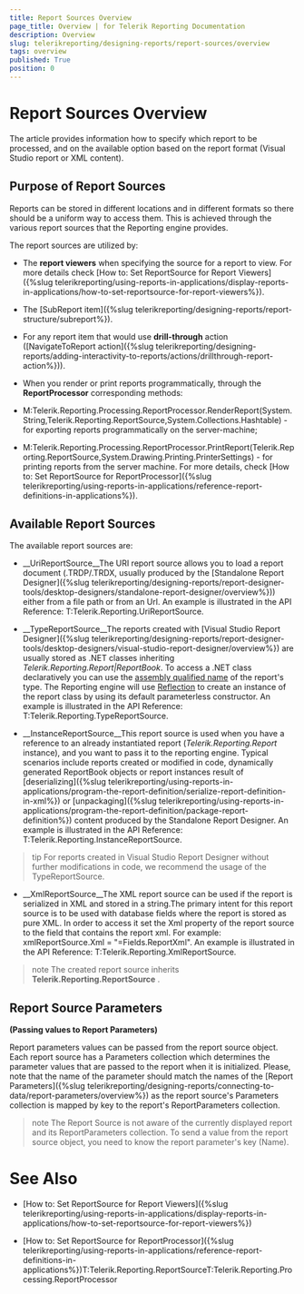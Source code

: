 ```yaml
---
title: Report Sources Overview
page_title: Overview | for Telerik Reporting Documentation
description: Overview
slug: telerikreporting/designing-reports/report-sources/overview
tags: overview
published: True
position: 0
---
```


# Report Sources Overview



The article provides information how to specify which report to be processed, and on the available option based on 
      the report format (Visual Studio report or XML content). 

## Purpose of Report Sources

Reports can be stored in different locations and in different formats so there should be a uniform way to
          access them. This is achieved through the various report sources that the Reporting engine provides.
        

The report sources are utilized by:

* The __report viewers__ when specifying the source for a report to view. For more details check 
              [How to: Set ReportSource for Report Viewers]({%slug telerikreporting/using-reports-in-applications/display-reports-in-applications/how-to-set-reportsource-for-report-viewers%}).
            

* The [SubReport item]({%slug telerikreporting/designing-reports/report-structure/subreport%}).
            

* For any report item that would use __drill-through__ action
              ([NavigateToReport action]({%slug telerikreporting/designing-reports/adding-interactivity-to-reports/actions/drillthrough-report-action%})).
            

* When you render or print reports programmatically, through the __ReportProcessor__ 
              corresponding methods:
            

* M:Telerik.Reporting.Processing.ReportProcessor.RenderReport(System.String,Telerik.Reporting.ReportSource,System.Collections.Hashtable)
                  - for exporting reports programmatically on the server-machine;
                

* M:Telerik.Reporting.Processing.ReportProcessor.PrintReport(Telerik.Reporting.ReportSource,System.Drawing.Printing.PrinterSettings)
                  - for printing reports from the server machine.
                For more details, check [How to: Set ReportSource for ReportProcessor]({%slug telerikreporting/using-reports-in-applications/reference-report-definitions-in-applications%}).
            

## Available Report Sources

The available report sources are:

* __UriReportSource__The URI report source allows you to load a report document (.TRDP/.TRDX,
              usually produced by the [Standalone Report Designer]({%slug telerikreporting/designing-reports/report-designer-tools/desktop-designers/standalone-report-designer/overview%})) either from a file path or from an Url.
            An example is illustrated in the API Reference: T:Telerik.Reporting.UriReportSource.
            

* __TypeReportSource__The reports created with [Visual Studio Report Designer]({%slug telerikreporting/designing-reports/report-designer-tools/desktop-designers/visual-studio-report-designer/overview%}) are usually stored as .NET classes inheriting
              *Telerik.Reporting.Report|ReportBook*.
              To access a .NET class declaratively you can use the [assembly qualified name](http://msdn.microsoft.com/en-us/library/30wyt9tk) of the report's type. The Reporting engine will use [Reflection](https://msdn.microsoft.com/en-us/library/ms173183(v=vs.110).aspx) to create an instance of the report class by using its default parameterless constructor.
            An example is illustrated in the API Reference: T:Telerik.Reporting.TypeReportSource.
            

* __InstanceReportSource__This report source is used when you have a reference to an already instantiated report (*Telerik.Reporting.Report* instance),
              and you want to pass it to the reporting engine. Typical scenarios include reports created or modified in code, dynamically generated ReportBook objects
              or report instances result of [deserializing]({%slug telerikreporting/using-reports-in-applications/program-the-report-definition/serialize-report-definition-in-xml%})
              or [unpackaging]({%slug telerikreporting/using-reports-in-applications/program-the-report-definition/package-report-definition%}) content produced by the Standalone Report Designer.
            An example is illustrated in the API Reference: T:Telerik.Reporting.InstanceReportSource.
            

>tip For reports created in Visual Studio Report Designer without further modifications in code, we recommend the usage of the TypeReportSource.
>


* __XmlReportSource__The XML report source can be used if the report is serialized in XML and stored in a string.The primary intent for this report source is to be used with database fields where the report is stored as
              pure XML. In order to access it set the Xml property of the report source to the field that contains the
              report xml. For example: xmlReportSource.Xml = "=Fields.ReportXml".
            An example is illustrated in the API Reference: T:Telerik.Reporting.XmlReportSource.
            

>note The created report source inherits __Telerik.Reporting.ReportSource__ .
>


## Report Source Parameters

__(Passing values to Report Parameters)__

Report parameters values can be passed from the report source object. Each report source has a Parameters collection
          which determines the parameter values that are passed to the report when it is initialized. Please, note that the name of the parameter
          should match the names of the [Report Parameters]({%slug telerikreporting/designing-reports/connecting-to-data/report-parameters/overview%})
          as the report source's Parameters collection is mapped by key to the report's ReportParameters collection.
        

>note The Report Source is not aware of the currently displayed report and its ReportParameters collection.
            To send a value from the report source object, you need to know the report parameter's key (Name).
>


# See Also

 * [How to: Set ReportSource for Report Viewers]({%slug telerikreporting/using-reports-in-applications/display-reports-in-applications/how-to-set-reportsource-for-report-viewers%})

 * [How to: Set ReportSource for ReportProcessor]({%slug telerikreporting/using-reports-in-applications/reference-report-definitions-in-applications%})T:Telerik.Reporting.ReportSourceT:Telerik.Reporting.Processing.ReportProcessor
